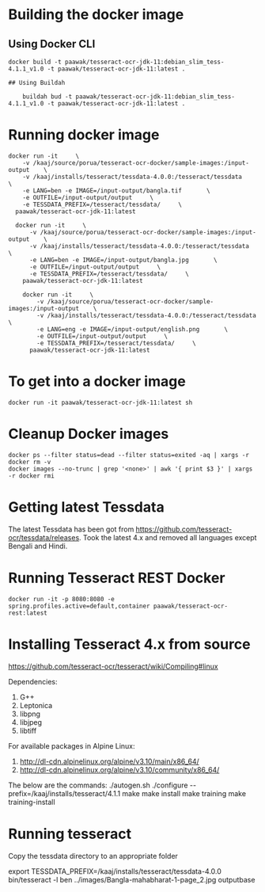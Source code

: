 # Building the docker image
## Using Docker CLI

    docker build -t paawak/tesseract-ocr-jdk-11:debian_slim_tess-4.1.1_v1.0 -t paawak/tesseract-ocr-jdk-11:latest .

    ## Using Buildah

        buildah bud -t paawak/tesseract-ocr-jdk-11:debian_slim_tess-4.1.1_v1.0 -t paawak/tesseract-ocr-jdk-11:latest .

# Running docker image

    docker run -it     \
        -v /kaaj/source/porua/tesseract-ocr-docker/sample-images:/input-output    \
        -v /kaaj/installs/tesseract/tessdata-4.0.0:/tesseract/tessdata    \
        -e LANG=ben -e IMAGE=/input-output/bangla.tif       \
        -e OUTFILE=/input-output/output     \
        -e TESSDATA_PREFIX=/tesseract/tessdata/     \
      paawak/tesseract-ocr-jdk-11:latest

      docker run -it     \
          -v /kaaj/source/porua/tesseract-ocr-docker/sample-images:/input-output    \
          -v /kaaj/installs/tesseract/tessdata-4.0.0:/tesseract/tessdata    \
          -e LANG=ben -e IMAGE=/input-output/bangla.jpg       \
          -e OUTFILE=/input-output/output     \
          -e TESSDATA_PREFIX=/tesseract/tessdata/     \
        paawak/tesseract-ocr-jdk-11:latest

        docker run -it     \
            -v /kaaj/source/porua/tesseract-ocr-docker/sample-images:/input-output    \
            -v /kaaj/installs/tesseract/tessdata-4.0.0:/tesseract/tessdata    \
            -e LANG=eng -e IMAGE=/input-output/english.png       \
            -e OUTFILE=/input-output/output     \
            -e TESSDATA_PREFIX=/tesseract/tessdata/     \
          paawak/tesseract-ocr-jdk-11:latest

# To get into a docker image

    docker run -it paawak/tesseract-ocr-jdk-11:latest sh


# Cleanup Docker images

    docker ps --filter status=dead --filter status=exited -aq | xargs -r docker rm -v
    docker images --no-trunc | grep '<none>' | awk '{ print $3 }' | xargs -r docker rmi

# Getting latest Tessdata    

The latest Tessdata has been got from <https://github.com/tesseract-ocr/tessdata/releases>. Took the latest 4.x and removed all languages except Bengali and Hindi.

# Running Tesseract REST Docker

    docker run -it -p 8080:8080 -e spring.profiles.active=default,container paawak/tesseract-ocr-rest:latest

# Installing Tesseract 4.x from source

https://github.com/tesseract-ocr/tesseract/wiki/Compiling#linux

Dependencies:
1. G++
2. Leptonica
3. libpng
4. libjpeg
5. libtiff

For available packages in Alpine Linux:
1. http://dl-cdn.alpinelinux.org/alpine/v3.10/main/x86_64/
2. http://dl-cdn.alpinelinux.org/alpine/v3.10/community/x86_64/

The below are the commands:
    ./autogen.sh
    ./configure --prefix=/kaaj/installs/tesseract/4.1.1
    make
    make install
    make training
    make training-install

# Running tesseract

Copy the tessdata directory to an appropriate folder

export TESSDATA_PREFIX=/kaaj/installs/tesseract/tessdata-4.0.0
bin/tesseract -l ben ../images/Bangla-mahabharat-1-page_2.jpg outputbase
